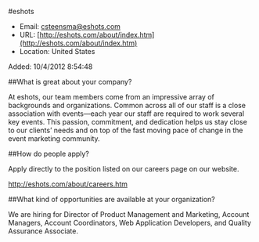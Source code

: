 
#eshots

* Email: [csteensma@eshots.com](mailto:csteensma@eshots.com)
* URL: [http://eshots.com/about/index.htm](http://eshots.com/about/index.htm)
* Location: United States

Added: 10/4/2012 8:54:48

##What is great about your company?

At eshots, our team members come from an impressive array of backgrounds and organizations. Common across all of our staff is a close association with events—each year our staff are required to work several key events. This passion, commitment, and dedication helps us stay close to our clients’ needs and on top of the fast moving pace of change in the event marketing community.

##How do people apply?

Apply directly to the position listed on our careers page on our website. 



http://eshots.com/about/careers.htm

##What kind of opportunities are available at your organization?

We are hiring for Director of Product Management and Marketing, Account Managers, Account Coordinators, Web Application Developers, and Quality Assurance Associate. 

    